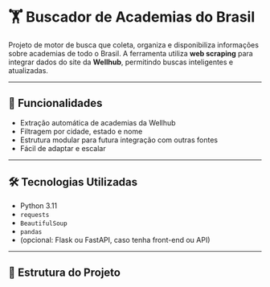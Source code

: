 # 🏋️ Buscador de Academias do Brasil

Projeto de motor de busca que coleta, organiza e disponibiliza informações sobre academias de todo o Brasil. A ferramenta utiliza **web scraping** para integrar dados do site da **Wellhub**, 
permitindo buscas inteligentes e atualizadas.

---

## 🚀 Funcionalidades

- Extração automática de academias da Wellhub
- Filtragem por cidade, estado e nome
- Estrutura modular para futura integração com outras fontes
- Fácil de adaptar e escalar

---

## 🛠️ Tecnologias Utilizadas

- Python 3.11
- `requests`
- `BeautifulSoup`
- `pandas`
- (opcional: Flask ou FastAPI, caso tenha front-end ou API)

---

## 📁 Estrutura do Projeto
